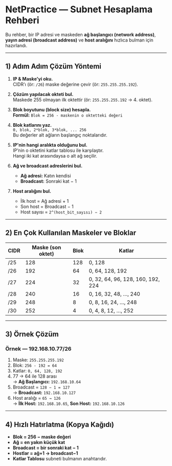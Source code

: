 # NetPractice — Subnet Hesaplama Rehberi

Bu rehber, bir IP adresi ve maskeden **ağ başlangıcı (network address)**,  
**yayın adresi (broadcast address)** ve **host aralığını** hızlıca bulman için hazırlandı.

---

## 1) Adım Adım Çözüm Yöntemi

1. **IP & Maske'yi oku.**  
   CIDR'ı (ör: `/26`) maske değerine çevir (ör: `255.255.255.192`).

2. **Çözüm yapılacak okteti bul.**  
   Maskede 255 olmayan ilk oktettir (ör: `255.255.255.192` → 4. oktet).

3. **Blok boyutunu (block size) hesapla.**  
   **Formül:** `Blok = 256 - maskenin o oktetteki değeri`

4. **Blok katlarını yaz.**  
   `0, blok, 2*blok, 3*blok, ... 256`  
   Bu değerler alt ağların başlangıç noktalarıdır.

5. **IP'nin hangi aralıkta olduğunu bul.**  
   IP’nin o oktetini katlar tablosu ile karşılaştır.  
   Hangi iki kat arasındaysa o alt ağ seçilir.

6. **Ağ ve broadcast adreslerini bul.**  
   - **Ağ adresi:** Katın kendisi  
   - **Broadcast:** Sonraki kat − 1  

7. **Host aralığını bul.**  
   - İlk host = Ağ adresi + 1  
   - Son host = Broadcast − 1  
   - Host sayısı = `2^(host_bit_sayısı) − 2`

---

## 2) En Çok Kullanılan Maskeler ve Bloklar

| CIDR | Maske (son oktet) | Blok | Katlar |
|------|------------------|------|-------|
| /25  | 128              | 128  | 0, 128 |
| /26  | 192              | 64   | 0, 64, 128, 192 |
| /27  | 224              | 32   | 0, 32, 64, 96, 128, 160, 192, 224 |
| /28  | 240              | 16   | 0, 16, 32, 48, …, 240 |
| /29  | 248              | 8    | 0, 8, 16, 24, …, 248 |
| /30  | 252              | 4    | 0, 4, 8, 12, …, 252 |

---

## 3) Örnek Çözüm

### Örnek — 192.168.10.77/26

1. Maske: `255.255.255.192`
2. Blok: `256 - 192 = 64`
3. Katlar: `0, 64, 128, 192`
4. 77 → 64 ile 128 arası  
   → **Ağ Başlangıcı:** `192.168.10.64`
5. Broadcast = `128 − 1 = 127`  
   → **Broadcast:** `192.168.10.127`
6. Host aralığı = `65 → 126`  
   → **İlk Host:** `192.168.10.65`, **Son Host:** `192.168.10.126`

---

## 4) Hızlı Hatırlatma (Kopya Kağıdı)

- **Blok = 256 − maske değeri**
- **Ağ = en yakın küçük kat**
- **Broadcast = bir sonraki kat − 1**
- **Hostlar = ağ+1 → broadcast−1**
- **Katlar Tablosu** subneti bulmanın anahtarıdır.

